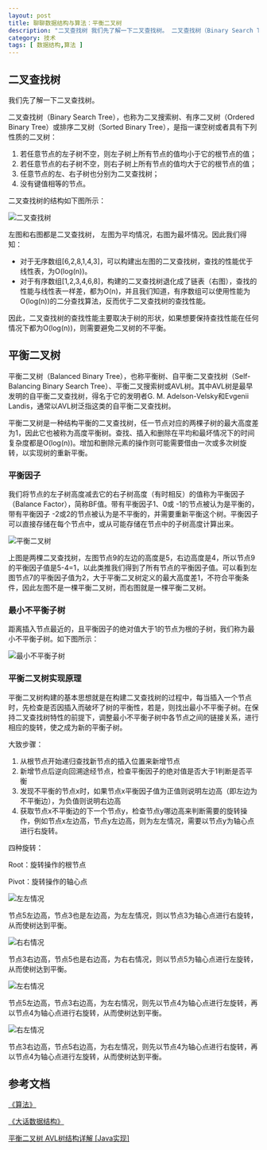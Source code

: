 ```yaml
---
layout: post
title: 聊聊数据结构与算法：平衡二叉树
description: "二叉查找树 我们先了解一下二叉查找树。 二叉查找树（Binary Search Tree），也称为二叉搜索树、有序二叉树（Ordered Binary Tree）或排序二叉树（Sorted Binary Tree），是指一课空树或者具有下列性质的二叉树："
category: 技术
tags: [ 数据结构,算法 ]
---
```


## 二叉查找树

我们先了解一下二叉查找树。

二叉查找树（Binary Search Tree），也称为二叉搜索树、有序二叉树（Ordered Binary Tree）或排序二叉树（Sorted Binary Tree），是指一课空树或者具有下列性质的二叉树：

1. 若任意节点的左子树不空，则左子树上所有节点的值均小于它的根节点的值；
2. 若任意节点的右子树不空，则右子树上所有节点的值均大于它的根节点的值；
3. 任意节点的左、右子树也分别为二叉查找树；
4. 没有键值相等的节点。

二叉查找树的结构如下图所示：

![二叉查找树](/assets/img/2018-12-24-data-structure-and-algorithm-balanced-binary-tree/binary-search-tree.jpg)

左图和右图都是二叉查找树， 左图为平均情况，右图为最坏情况。因此我们得知：

- 对于无序数组[6,2,8,1,4,3]，可以构建出左图的二叉查找树，查找的性能优于线性表，为O(log(n))。
- 对于有序数组[1,2,3,4,6,8]，构建的二叉查找树退化成了链表（右图），查找的性能与线性表一样差，都为O(n)，并且我们知道，有序数组可以使用性能为O(log(n))的二分查找算法，反而优于二叉查找树的查找性能。

因此，二叉查找树的查找性能主要取决于树的形状，如果想要保持查找性能在任何情况下都为O(log(n))，则需要避免二叉树的不平衡。

## 平衡二叉树

平衡二叉树（Balanced Binary Tree），也称平衡树、自平衡二叉查找树（Self-Balancing Binary Search Tree）、平衡二叉搜索树或AVL树。其中AVL树是最早发明的自平衡二叉查找树，得名于它的发明者G. M. Adelson-Velsky和Evgenii Landis，通常以AVL树泛指这类的自平衡二叉查找树。

平衡二叉树是一种结构平衡的二叉查找树，任一节点对应的两棵子树的最大高度差为1，因此它也被称为高度平衡树。查找、插入和删除在平均和最坏情况下的时间复杂度都是O(log(n))。增加和删除元素的操作则可能需要借由一次或多次树旋转，以实现树的重新平衡。

### 平衡因子

我们将节点的左子树高度减去它的右子树高度（有时相反）的值称为平衡因子（Balance Factor），简称BF值。带有平衡因子1、0或 -1的节点被认为是平衡的，带有平衡因子 -2或2的节点被认为是不平衡的，并需要重新平衡这个树。平衡因子可以直接存储在每个节点中，或从可能存储在节点中的子树高度计算出来。 

![平衡二叉树](/assets/img/2018-12-24-data-structure-and-algorithm-balanced-binary-tree/balanced-binary-tree.jpg)

上图是两棵二叉查找树，左图节点9的左边的高度是5，右边高度是4，所以节点9的平衡因子值是5-4=1，以此类推我们得到了所有节点的平衡因子值。可以看到左图节点7的平衡因子值为2，大于平衡二叉树定义的最大高度差1，不符合平衡条件，因此左图不是一棵平衡二叉树，而右图就是一棵平衡二叉树。

### 最小不平衡子树

距离插入节点最近的，且平衡因子的绝对值大于1的节点为根的子树，我们称为最小不平衡子树。如下图所示：

![最小不平衡子树](/assets/img/2018-12-24-data-structure-and-algorithm-balanced-binary-tree/minimum-unbalanced-subtree.jpg)

### 平衡二叉树实现原理

平衡二叉树构建的基本思想就是在构建二叉查找树的过程中，每当插入一个节点时，先检查是否因插入而破坏了树的平衡性，若是，则找出最小不平衡子树。在保持二叉查找树特性的前提下，调整最小不平衡子树中各节点之间的链接关系，进行相应的旋转，使之成为新的平衡子树。

大致步骤：

1. 从根节点开始递归查找新节点的插入位置来新增节点
2. 新增节点后逆向回溯途经节点，检查平衡因子的绝对值是否大于1判断是否平衡
3. 发现不平衡的节点x时，如果节点x平衡因子值为正值则说明左边高（即左边为不平衡边），为负值则说明右边高
4. 获取节点x不平衡边的下一个节点y，检查节点y哪边高来判断需要的旋转操作，例如节点x左边高，节点y左边高，则为左左情况，需要以节点y为轴心点进行右旋转。

四种旋转：

Root：旋转操作的根节点

Pivot：旋转操作的轴心点

![左左情况](/assets/img/2018-12-24-data-structure-and-algorithm-balanced-binary-tree/four-rotations-ll.jpg)

节点5左边高，节点3也是左边高，为左左情况，则以节点3为轴心点进行右旋转，从而使树达到平衡。

![右右情况](/assets/img/2018-12-24-data-structure-and-algorithm-balanced-binary-tree/four-rotations-rr.jpg)

节点3右边高，节点5也是右边高，为右右情况，则以节点5为轴心点进行左旋转，从而使树达到平衡。

![左右情况](/assets/img/2018-12-24-data-structure-and-algorithm-balanced-binary-tree/four-rotations-lr.jpg)

节点5左边高，节点3右边高，为左右情况，则先以节点4为轴心点进行左旋转，再以节点4为轴心点进行右旋转，从而使树达到平衡。

![右左情况](/assets/img/2018-12-24-data-structure-and-algorithm-balanced-binary-tree/four-rotations-rl.jpg)

节点3右边高，节点5右边高，为右左情况，则先以节点4为轴心点进行右旋转，再以节点4为轴心点进行左旋转，从而使树达到平衡。

## 参考文档

[《算法》](https://book.douban.com/subject/19952400/)

[《大话数据结构》](https://book.douban.com/subject/6424904/)

[平衡二叉树 AVL树结构详解 [Java实现]](https://mp.weixin.qq.com/s?__biz=MzI4NDY5Mjc1Mg==&mid=2247486260&idx=1&sn=c358ed6662b3f6ae9a00c3f52293c2e8)